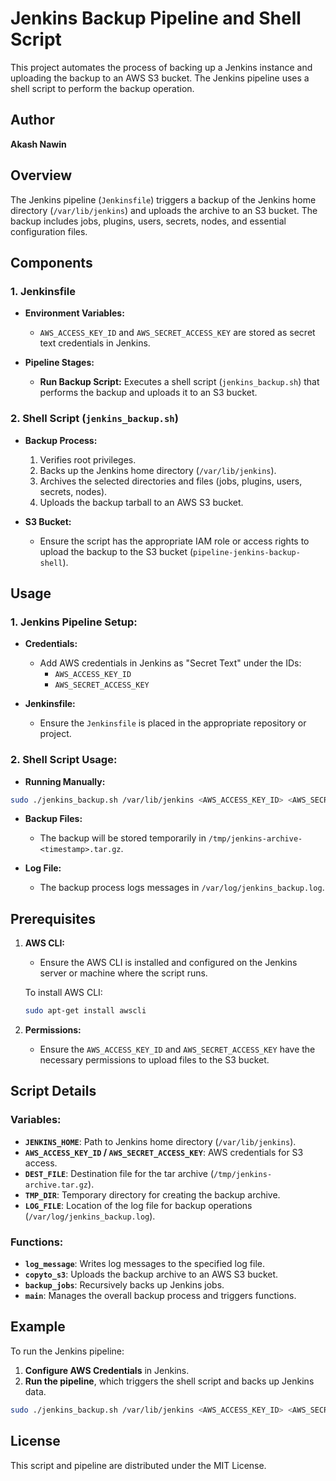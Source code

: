 
# Jenkins Backup Pipeline and Shell Script

This project automates the process of backing up a Jenkins instance and uploading the backup to an AWS S3 bucket. The Jenkins pipeline uses a shell script to perform the backup operation.

## Author
**Akash Nawin**

## Overview

The Jenkins pipeline (`Jenkinsfile`) triggers a backup of the Jenkins home directory (`/var/lib/jenkins`) and uploads the archive to an S3 bucket. The backup includes jobs, plugins, users, secrets, nodes, and essential configuration files.

## Components

### 1. **Jenkinsfile**

- **Environment Variables:**
  - `AWS_ACCESS_KEY_ID` and `AWS_SECRET_ACCESS_KEY` are stored as secret text credentials in Jenkins.
  
- **Pipeline Stages:**
  - **Run Backup Script:** Executes a shell script (`jenkins_backup.sh`) that performs the backup and uploads it to an S3 bucket.

### 2. **Shell Script (`jenkins_backup.sh`)**

- **Backup Process:**
  1. Verifies root privileges.
  2. Backs up the Jenkins home directory (`/var/lib/jenkins`).
  3. Archives the selected directories and files (jobs, plugins, users, secrets, nodes).
  4. Uploads the backup tarball to an AWS S3 bucket.
  
- **S3 Bucket:**
  - Ensure the script has the appropriate IAM role or access rights to upload the backup to the S3 bucket (`pipeline-jenkins-backup-shell`).

## Usage

### 1. **Jenkins Pipeline Setup:**

- **Credentials:**
  - Add AWS credentials in Jenkins as "Secret Text" under the IDs: 
    - `AWS_ACCESS_KEY_ID`
    - `AWS_SECRET_ACCESS_KEY`

- **Jenkinsfile:**
  - Ensure the `Jenkinsfile` is placed in the appropriate repository or project.

### 2. **Shell Script Usage:**

- **Running Manually:**

```bash
sudo ./jenkins_backup.sh /var/lib/jenkins <AWS_ACCESS_KEY_ID> <AWS_SECRET_ACCESS_KEY>
```

- **Backup Files:**
  - The backup will be stored temporarily in `/tmp/jenkins-archive-<timestamp>.tar.gz`.
  
- **Log File:**
  - The backup process logs messages in `/var/log/jenkins_backup.log`.

## Prerequisites

1. **AWS CLI:**
   - Ensure the AWS CLI is installed and configured on the Jenkins server or machine where the script runs.
   
   To install AWS CLI:
   ```bash
   sudo apt-get install awscli
   ```

2. **Permissions:**
   - Ensure the `AWS_ACCESS_KEY_ID` and `AWS_SECRET_ACCESS_KEY` have the necessary permissions to upload files to the S3 bucket.

## Script Details

### Variables:

- **`JENKINS_HOME`**: Path to Jenkins home directory (`/var/lib/jenkins`).
- **`AWS_ACCESS_KEY_ID` / `AWS_SECRET_ACCESS_KEY`**: AWS credentials for S3 access.
- **`DEST_FILE`**: Destination file for the tar archive (`/tmp/jenkins-archive.tar.gz`).
- **`TMP_DIR`**: Temporary directory for creating the backup archive.
- **`LOG_FILE`**: Location of the log file for backup operations (`/var/log/jenkins_backup.log`).

### Functions:

- **`log_message`**: Writes log messages to the specified log file.
- **`copyto_s3`**: Uploads the backup archive to an AWS S3 bucket.
- **`backup_jobs`**: Recursively backs up Jenkins jobs.
- **`main`**: Manages the overall backup process and triggers functions.

## Example

To run the Jenkins pipeline:

1. **Configure AWS Credentials** in Jenkins.
2. **Run the pipeline**, which triggers the shell script and backs up Jenkins data.

```bash
sudo ./jenkins_backup.sh /var/lib/jenkins <AWS_ACCESS_KEY_ID> <AWS_SECRET_ACCESS_KEY>
```

## License

This script and pipeline are distributed under the MIT License.
